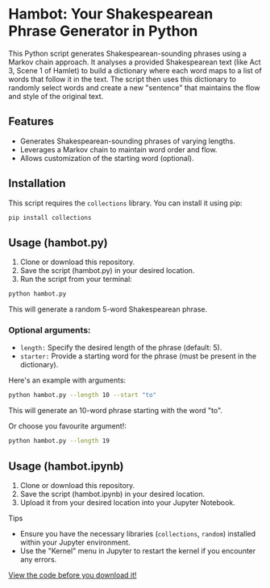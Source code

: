 
# Hambot: Your Shakespearean Phrase Generator in Python

This Python script generates Shakespearean-sounding phrases using a Markov chain approach. It analyses a provided Shakespearean text (like Act 3, Scene 1 of Hamlet) to build a dictionary where each word maps to a list of words that follow it in the text. The script then uses this dictionary to randomly select words and create a new "sentence" that maintains the flow and style of the original text.

## Features

* Generates Shakespearean-sounding phrases of varying lengths.
* Leverages a Markov chain to maintain word order and flow.
* Allows customization of the starting word (optional).

## Installation

This script requires the `collections` library. You can install it using pip:

```bash
pip install collections

```
## Usage (hambot.py)
1. Clone or download this repository.
2. Save the script (hambot.py) in your desired location.
3. Run the script from your terminal:

```bash
python hambot.py
```
This will generate a random 5-word Shakespearean phrase.

### Optional arguments:

- ```length:``` Specify the desired length of the phrase (default: 5).
- ```starter:``` Provide a starting word for the phrase (must be present in the dictionary).

Here's an example with arguments:

```bash
python hambot.py --length 10 --start "to"
```

This will generate an 10-word phrase starting with the word "to".

Or choose you favourite argument!:

```bash
python hambot.py --length 19
```

## Usage (hambot.ipynb)
1. Clone or download this repository.
2. Save the script (hambot.ipynb) in your desired location.
3. Upload it from your desired location into your Jupyter Notebook.

Tips
- Ensure you have the necessary libraries (```collections```, ```random```) installed within your Jupyter environment.
- Use the "Kernel" menu in Jupyter to restart the kernel if you encounter any errors.

[View the code before you download it!](https://github.com/E-Aghegho/Hambot/blob/main/hambot.ipynb)
